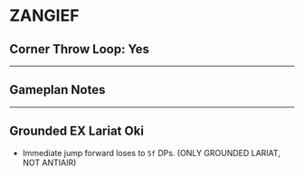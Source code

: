 # ZANGIEF
## Corner Throw Loop: Yes
___
## Gameplan Notes

___

## Grounded EX Lariat Oki
 - Immediate jump forward loses to `5f` DPs. (ONLY GROUNDED LARIAT, NOT ANTIAIR)
